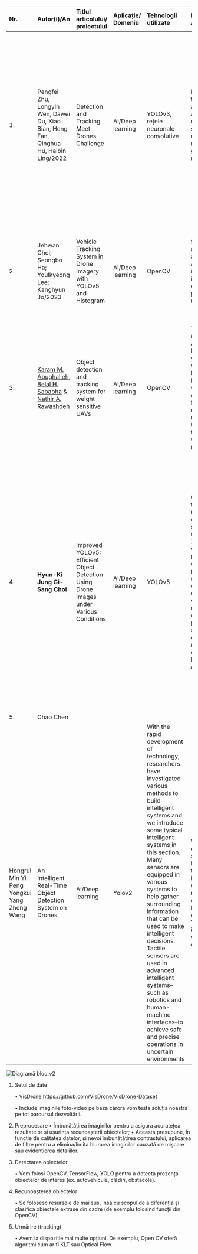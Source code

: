 | Nr. | Autor(i)/An | Titlul articolului/ proiectului | Aplicație/ Domeniu | Tehnologii utilizate | Metodologie/ Abordare | Rezultate | Limitări | Comentarii suplimentare |
| :---- | :---- | :---- | :---- | :---- | :---- | :---- | :---- | :---- |
| 1\. | Pengfei Zhu, Longyin Wen, Dawei Du, Xiao Bian, Heng Fan, Qinghua Hu, Haibin Ling/2022 | Detection and Tracking Meet Drones Challenge | AI/Deep learning | YOLOv3, rețele neuronale convolutive | Multi object tracking,Joint tracking and detection approach, Multi-scale representation, Onmi-scale representation,ReID representation,Multiple granularity representation   | Multiple object tracking accuracy (MOTA) \=42.6%, false negatives (FN)=62819, false positives (FP)=5445, ID switches(IDs)=265  | Legate de calitatea imaginilor din drone: motion blur, perspectiva în continuă schimbare, mișcări bruște | For each object instance it successfully locates in an image, a Framework for object instance segmentation method simultaneously builds a top-notch segmentation mask. Combining the existing branch for bounding box recognition with the fresh branch for object mask prediction  |
| 2\. | Jehwan Choi; Seongbo Ha; Youlkyeong Lee; Kanghyun Jo/2023 | Vehicle Tracking System in Drone Imagery with YOLOv5 and Histogram  | AI/Deep learning | OpenCV | Since the size and aspect ratio of objects are different, different areas may occur in the image.Once the object is found, feature extraction is performed to provide a robust representation.  | Multiple object tracking accuracy (MOTA) \=90%, false negatives (FN)=401, false positives (FP)=1, ID switches(IDs)=28, and GT (Ground Truth)=4036 | Acuratețea coordonatelor generate de model nu este constantă Instabilitatea dronei  | Unsupervised object detection: Automated labeling technology is exciting and promising. Unsupervised object detection can eliminate manual labeling. |
| 3\. | [Karam M. Abughalieh](https://link.springer.com/article/10.1007/s11042-018-6508-1#auth-Karam_M_-Abughalieh-Aff1),  [Belal H. Sababha](https://link.springer.com/article/10.1007/s11042-018-6508-1#auth-Belal_H_-Sababha-Aff1) &  [Nathir A. Rawashdeh](https://link.springer.com/article/10.1007/s11042-018-6508-1#auth-Nathir_A_-Rawashdeh-Aff2)   | Object detection and tracking system for weight sensitive UAVs | AI/Deep learning | OpenCV | The proposed system is intended for UAV applications capturing long range aerial video. Challenges of working with aerial long range videos include wide scene views, high noise, low detection rates of features, and camera motion due to the UAV movement. In addition, the system is required to perform in real-time with low power and memory resources.  | The results show that SURF finished the task of extracting keypoints five times faster (i.e. working on the 25% size mask), while SIFT finished 1.6 times faster. FAST has done the task 15 times faster. | Este folosit un procentaj aproximat intre 25% si 50% din masca pentru recunoasterea si diferentierea obiectelor. Micile detalii nu vor fi recunoste. | In addition, the OpenCV libraries for SIFT, SURF and FAST algorithms were adopted.  |
| 4\. |   **Hyun-Ki Jung Gi-Sang Choi** | Improved YOLOv5: Efficient Object Detection Using Drone Images under Various Conditions  | AI/Deep learning | YOLOv5 | Currently, there are two types of detection methods based on deep learning: 1-stage detector and 2-stage detector. Firstly, 2-stage detector in which regional proposal and classification are performed sequentially. In contrast to 2-stage detector, in the 1-stage detector, a regional proposal and classification are performed simultaneously. In other words, it is a method of solving classification and localization problems at the same time. | We compared based on the best of the 100 epochs result values. In order to objectively evaluate the performance of the models, the values of mAP (Mean average precision) were compared. The mAP value of the original YOLOv5 model is 94.6%, and YOLOv5\_Ours is 95.5%. Overall, it may be seen that the YOLOv5\_Ours model has higher than the original YOLOv5 model. | The function loss difference between the two models results in a large gap at the beginning of the training. Therefore, the experiment was conducted by setting the epoch to 100\. It can be seen that YOLOv5 function loss occurs rapidly at the beginning of training. On the other hand, YOLOv5\_Ours decreased function loss slowly. The gap appears to be narrowing until the epoch reaches 60  | For accurate verification of the study, it is necessary to compare performance with previous YOLO models. Therefore, we decided to experiment by applying the dataset to YOLOv3 and YOLOv4 model. The value of mAP was compared with the previous models: YOLOv3 and YOLOv4 model, and all the experiments were conducted independently |
| 5\. | Chao Chen
Hongrui Min Yi Peng Yongkui Yang Zheng Wang | An Intelligent Real-Time Object Detection System on Drones  | AI/Deep learning | Yolov2 | With the rapid development of technology, researchers have investigated various methods to build intelligent systems and we introduce some typical intelligent systems in this section. Many sensors are equipped in various systems to help gather surrounding information that can be used to make intelligent decisions. Tactile sensors are used in advanced intelligent systems–such as robotics and human-machine interfaces–to achieve safe and precise operations in uncertain environments | We perform object detection and display some detection results in this section. We aim to find the targets of interest in an area using the drone and report detected objects in real time. Note that due to the characteristics of the Yolo model, it is inevitable to produce wrong object detection results. | The object detection speed of our design is only 8 FPS, which is a disadvantage compared to other approaches. This is because our design is limited by the I/O property of the FPGA board, which is an inherent limitation, as indicated by the roofline model. We can improve the speed by using an FPGA board with a high I/O bandwidth in future designs. | It is worth mentioning that since our system can run various neural network models and signal processing tasks, the system is not limited to person and car detection and it can also be used for other object detection or even other types of tasks. |



![Diagramă bloc_v2](https://github.com/user-attachments/assets/90cabb96-57f7-4d50-8aa7-9fea2aefa8bc)
1.	Setul de date
   
	•	VisDrone https://github.com/VisDrone/VisDrone-Dataset

	•	Include imaginile foto-video pe baza cărora vom testa soluția noastră pe tot parcursul dezvoltării.

3.	Preprocesare
	•	Îmbunătățirea imaginilor pentru a asigura acuratețea rezultatelor și ușurința recunoașterii obiectelor;
	•	Aceasta presupune, în funcție de calitatea datelor, și nevoi îmbunătățirea contrastului, aplicarea de filtre pentru a elimina/limita blurarea imaginilor cauzată de mișcare sau evidențierea detaliilor.

4.	Detectarea obiectelor
	
	•	Vom folosi OpenCV, TensorFlow, YOLO pentru a detecta prezența obiectelor de interes (ex. autovehicule, clădiri, obstacole).

5.	Recunoașterea obiectelor

	•	Se folosesc resursele de mai sus, însă cu scopul de a diferenția și clasifica obiectele extrase din cadre (de exemplu folosind funcții din OpenCV).

6.	Urmărire (tracking)
	
	•	Avem la dispoziție mai multe opțiuni. De exemplu, Open CV oferă algoritmi cum ar fi KLT sau Optical Flow.
